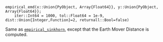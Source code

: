 ```
empirical_emd(x::Union{PyObject, Array{Float64}}, y::Union{PyObject, Array{Float64}};
    iter::Int64 = 1000, tol::Float64 = 1e-9, dist::Union{Integer,Function}=2, returnall::Bool=false)
```

Same as [`empirical_sinkhorn`](@ref), except that the Earth Mover Distance is computed. 
